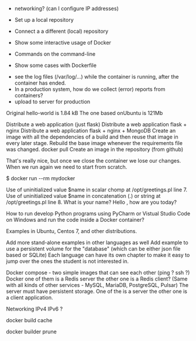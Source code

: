 * networking? (can I configure IP addresses)
* Set up a local repository
* Connect a a different (local) repository



* Show some interactive usage of Docker
* Commands on the command-line
* Show some cases with Dockerfile


- see the log files (/var/log/...) while the container is running, after the container has ended.
- In a production system, how do we collect (error) reports from containers?
- upload to server for production



Original hello-world is 1.84 kB
The one based onUbuntu is 121Mb

Distribute a web application (just flask)
Distribute a web application flask + nginx
Distribute a web application flask + nginx + MongoDB
Create an image with all the dependencies of a build and then reuse that image in every later stage. Rebuild the base image whenever the requirements file was changed.
docker pull
Create an image in the repository (from github)



That's really nice, but once we close the container we lose our changes.
When we run again we need to start from scratch.


$ docker run --rm mydocker

Use of uninitialized value $name in scalar chomp at /opt/greetings.pl line 7.
Use of uninitialized value $name in concatenation (.) or string at /opt/greetings.pl line 8.
What is your name? Hello , how are you today?


How to run develop Python programs using PyCharm or Vistual Studio Code on Windows and run the code inside a Docker container?


Examples in Ubuntu, Centos 7, and other distributions.

Add more stand-alone examples in other languages as well
Add example to use a persistent volume for the "database" (which can be either json file based or SQLite)
Each language can have its own chapter to make it easy to jump over the ones the student is not interested in.


Docker compose - two simple images that can see each other (ping ? ssh ?)
Docker one of them is a Redis server the other one is a Redis client?
(Same with all kinds of other services - MySQL, MariaDB, PostgreSQL, Pulsar)
The server must have persistent storage.
One of the is a server the other one is a client application.

Networking IPv4 IPv6 ?


docker build cache

docker builder prune

